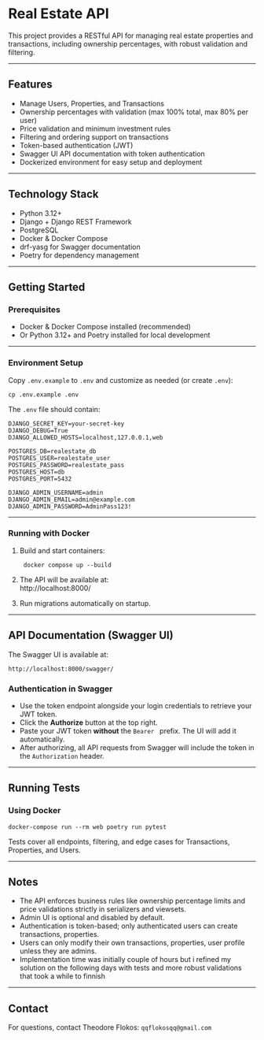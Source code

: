 # Real Estate API

This project provides a RESTful API for managing real estate properties and transactions, including ownership percentages, with robust validation and filtering.

---

## Features

- Manage Users, Properties, and Transactions
- Ownership percentages with validation (max 100% total, max 80% per user)
- Price validation and minimum investment rules
- Filtering and ordering support on transactions
- Token-based authentication (JWT)
- Swagger UI API documentation with token authentication
- Dockerized environment for easy setup and deployment

---

## Technology Stack

- Python 3.12+
- Django + Django REST Framework
- PostgreSQL
- Docker & Docker Compose
- drf-yasg for Swagger documentation
- Poetry for dependency management

---

## Getting Started

### Prerequisites

- Docker & Docker Compose installed (recommended)
- Or Python 3.12+ and Poetry installed for local development

---

### Environment Setup

Copy `.env.example` to `.env` and customize as needed (or create `.env`):

    cp .env.example .env

The `.env` file should contain:

    DJANGO_SECRET_KEY=your-secret-key
    DJANGO_DEBUG=True
    DJANGO_ALLOWED_HOSTS=localhost,127.0.0.1,web

    POSTGRES_DB=realestate_db
    POSTGRES_USER=realestate_user
    POSTGRES_PASSWORD=realestate_pass
    POSTGRES_HOST=db
    POSTGRES_PORT=5432

    DJANGO_ADMIN_USERNAME=admin
    DJANGO_ADMIN_EMAIL=admin@example.com
    DJANGO_ADMIN_PASSWORD=AdminPass123!

---

### Running with Docker

1. Build and start containers:

        docker compose up --build

2. The API will be available at:  
   http://localhost:8000/

3. Run migrations automatically on startup.

---

## API Documentation (Swagger UI)

The Swagger UI is available at:

    http://localhost:8000/swagger/

### Authentication in Swagger

- Use the token endpoint alongside your login credentials to retrieve your JWT token.
- Click the **Authorize** button at the top right.  
- Paste your JWT token **without** the `Bearer ` prefix. The UI will add it automatically.  
- After authorizing, all API requests from Swagger will include the token in the `Authorization` header.

---

## Running Tests

### Using Docker

    docker-compose run --rm web poetry run pytest

Tests cover all endpoints, filtering, and edge cases for Transactions, Properties, and Users.

---

## Notes

- The API enforces business rules like ownership percentage limits and price validations strictly in serializers and viewsets.  
- Admin UI is optional and disabled by default.  
- Authentication is token-based; only authenticated users can create transactions, properties.  
- Users can only modify their own transactions, properties, user profile unless they are admins.
- Implementation time was initially couple of hours but i refined my solution on the following days with tests and more robust validations that took a while to finnish
---

## Contact

For questions, contact Theodore Flokos: `qqflokosqq@gmail.com`

